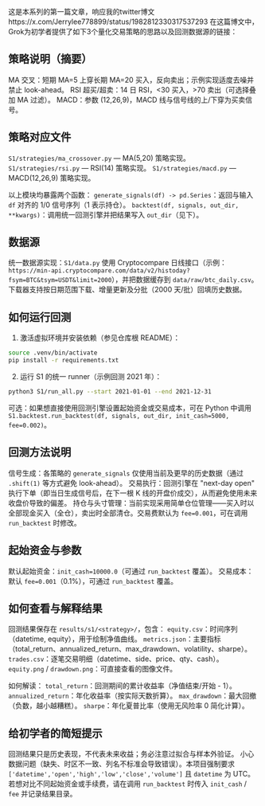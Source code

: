 
这是本系列的第一篇文章，响应我的twitter博文https://x.com/Jerrylee778899/status/1982812330317537293
在这篇博文中，Grok为初学者提供了如下3个量化交易策略的思路以及回测数据源的链接：
## 策略说明（摘要）
MA 交叉：短期 MA=5 上穿长期 MA=20 买入，反向卖出；示例实现适度去噪并禁止 look-ahead。
RSI 超买/超卖：14 日 RSI，<30 买入，>70 卖出（可选择叠加 MA 过滤）。
MACD：参数 (12,26,9)，MACD 线与信号线的上/下穿为买卖信号。

## 策略对应文件
`S1/strategies/ma_crossover.py` — MA(5,20) 策略实现。
`S1/strategies/rsi.py` — RSI(14) 策略实现。
`S1/strategies/macd.py` — MACD(12,26,9) 策略实现。

以上模块均暴露两个函数：
`generate_signals(df) -> pd.Series`：返回与输入 `df` 对齐的 1/0 信号序列（1 表示持仓）。
`backtest(df, signals, out_dir, **kwargs)`：调用统一回测引擎并把结果写入 `out_dir`（见下）。

## 数据源
统一数据源实现：`S1/data.py` 使用 Cryptocompare 日线接口（示例：
`https://min-api.cryptocompare.com/data/v2/histoday?fsym=BTC&tsym=USDT&limit=2000`），并把数据缓存到 `data/raw/btc_daily.csv`。下载器支持按日期范围下载、增量更新及分批（2000 天/批）回填历史数据。

## 如何运行回测
1. 激活虚拟环境并安装依赖（参见仓库根 README）：

```bash
source .venv/bin/activate
pip install -r requirements.txt
```

2. 运行 S1 的统一 runner（示例回测 2021 年）：

```bash
python3 S1/run_all.py --start 2021-01-01 --end 2021-12-31
```

可选：如果想直接使用回测引擎设置起始资金或交易成本，可在 Python 中调用 `S1.backtest.run_backtest(df, signals, out_dir, init_cash=5000, fee=0.002)`。

## 回测方法说明
信号生成：各策略的 `generate_signals` 仅使用当前及更早的历史数据（通过 `.shift(1)` 等方式避免 look-ahead）。
交易执行：回测引擎在 "next-day open" 执行下单（即当日生成信号后，在下一根 K 线的开盘价成交），从而避免使用未来收盘价导致的偏差。
持仓与头寸管理：当前实现采用简单仓位管理——买入时以全部现金买入（全仓），卖出时全部清仓。交易费默认为 `fee=0.001`，可在调用 `run_backtest` 时修改。

## 起始资金与参数
默认起始资金：`init_cash=10000.0`（可通过 `run_backtest` 覆盖）。
交易成本：默认 `fee=0.001`（0.1%），可通过 `run_backtest` 覆盖。

## 如何查看与解释结果
回测结果保存在 `results/s1/<strategy>/`，包含：
`equity.csv`：时间序列（datetime, equity），用于绘制净值曲线。
`metrics.json`：主要指标（total_return、annualized_return、max_drawdown、volatility、sharpe）。
`trades.csv`：逐笔交易明细（datetime、side、price、qty、cash）。
`equity.png` / `drawdown.png`：可直接查看的图像文件。

如何解读：
`total_return`：回测期间的累计收益率（净值结束/开始 - 1）。
`annualized_return`：年化收益率（按实际天数折算）。
`max_drawdown`：最大回撤（负数，越小越糟糕）。
`sharpe`：年化夏普比率（使用无风险率 0 简化计算）。

## 给初学者的简短提示
回测结果只是历史表现，不代表未来收益；务必注意过拟合与样本外验证。
小心数据问题（缺失、时区不一致、列名不标准会导致错误）。本项目强制要求 `['datetime','open','high','low','close','volume']` 且 `datetime` 为 UTC。
若想对比不同起始资金或手续费，请在调用 `run_backtest` 时传入 `init_cash` / `fee` 并记录结果目录。




